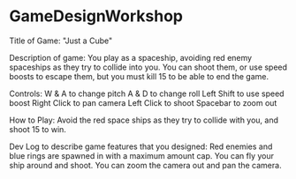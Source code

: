 # GameDesignWorkshop
Title of Game:
"Just a Cube"

Description of game:
You play as a spaceship, avoiding red enemy spaceships as they try to collide into you. You can shoot them, or use speed boosts to escape them, but you must kill 15 to be able to end the game.

Controls:
W & A to change pitch
A & D to change roll
Left Shift to use speed boost
Right Click to pan camera
Left Click to shoot
Spacebar to zoom out

How to Play:
Avoid the red space ships as they try to collide with you, and shoot 15 to win.

Dev Log to describe game features that you designed:
Red enemies and blue rings are spawned in with a maximum amount cap.
You can fly your ship around and shoot.
You can zoom the camera out and pan the camera. 
